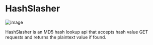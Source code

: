 # HashSlasher

![image](https://github.com/user-attachments/assets/b2e8eecd-5181-490b-9c89-907e4d1b91a7)


HashSlasher is an MD5 hash lookup api that accepts hash value GET requests and returns the plaintext value if found. 
